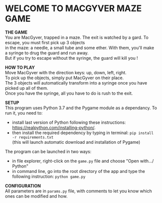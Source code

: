 # WELCOME TO MACGYVER MAZE GAME

**THE GAME**  
You are MacGyver, trapped in a maze. The exit is watched by a gard. To escape, you must first pick up 3 objects  
in the maze: a needle, a small tube and some ether. With them, you'll make a syringe to drug the guard and run away.  
But if you try to escape without the syringe, the guard will kill you !

**HOW TO PLAY**  
Move MacGyver with the direction keys: up, down, left, right.  
To pick up the objects, simply put MacGyver on their place.  
The 3 objects will automatically transform into a syringe once you have picked up all of them.  
Once you have the syringe, all you have to do is rush to the exit.

**SETUP**  
This program uses Python 3.7 and the Pygame module as a dependancy. To run it, you need to:  

- install last version of Python following these instructions: <https://realpython.com/installing-python/>.  
- then install the required dependency by typing in terminal: `pip install -r requirements.txt`  
(this will launch automatic download and installation of Pygame)

The program can be launched in two ways:

- in file explorer, right-click on the `game.py` file and choose "Open with.../ Python"
- in command line, go into the root directory of the app and type the following instruction: `python game.py`

**CONFIGURATION**  
All parameters are in `params.py` file, with comments to let you know which ones can be modified and how.
